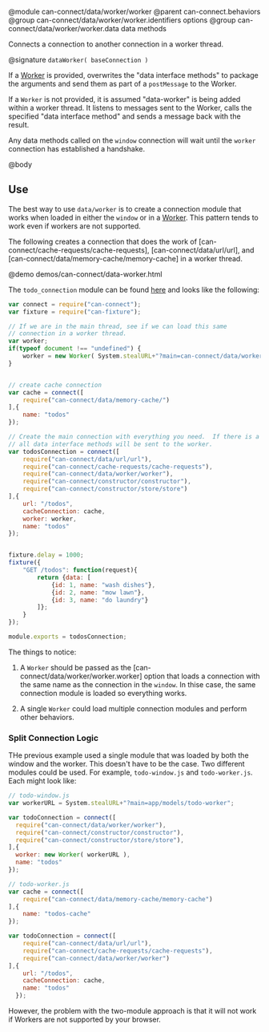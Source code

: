 @module can-connect/data/worker/worker
@parent can-connect.behaviors
@group can-connect/data/worker/worker.identifiers options
@group can-connect/data/worker/worker.data data methods

Connects a connection to another connection in a worker thread.

@signature `dataWorker( baseConnection )`

If a [Worker](https://developer.mozilla.org/en-US/docs/Web/API/Web_Workers_API/Using_web_workers)
is provided, overwrites the "data interface methods" to package the arguments and send them as
part of a `postMessage` to the Worker.


If a `Worker` is not provided, it is assumed "data-worker" is being added
within a worker thread.  It listens to messages sent to the Worker, calls the specified "data interface method"
and sends a message back with the result.

Any data methods called on the `window` connection will wait until the `worker` connection
has established a handshake.

@body

## Use

The best way to use `data/worker` is to create a connection module that works when loaded in
either the `window` or in a [Worker](https://developer.mozilla.org/en-US/docs/Web/API/Web_Workers_API/Using_web_workers).
This pattern tends to work even if workers are not supported.

The following creates a connection that does the work of [can-connect/cache-requests/cache-requests],
[can-connect/data/url/url], and [can-connect/data/memory-cache/memory-cache] in a worker thread.  

@demo demos/can-connect/data-worker.html

The `todo_connection` module can be found [here](https://github.com/canjs/can-connect/blob/master/src/data/worker/demo/todo_connection.js)
and looks like the following:


```js
var connect = require("can-connect");
var fixture = require("can-fixture");

// If we are in the main thread, see if we can load this same
// connection in a worker thread.
var worker;
if(typeof document !== "undefined") {
	worker = new Worker( System.stealURL+"?main=can-connect/data/worker/demo/todo_connection" );
}


// create cache connection
var cache = connect([
	require("can-connect/data/memory-cache/")
],{
	name: "todos"
});

// Create the main connection with everything you need.  If there is a worker,
// all data interface methods will be sent to the worker.
var todosConnection = connect([
	require("can-connect/data/url/url"),
	require("can-connect/cache-requests/cache-requests"),
	require("can-connect/data/worker/worker"),
	require("can-connect/constructor/constructor"),
	require("can-connect/constructor/store/store")
],{
    url: "/todos",
    cacheConnection: cache,
    worker: worker,
    name: "todos"
});


fixture.delay = 1000;
fixture({
	"GET /todos": function(request){
		return {data: [
			{id: 1, name: "wash dishes"},
			{id: 2, name: "mow lawn"},
			{id: 3, name: "do laundry"}
		]};
	}
});

module.exports = todosConnection;
```



The things to notice:

1. A `Worker` should be passed as the [can-connect/data/worker/worker.worker] option
that loads a connection with the same name as the connection in the `window`.  In thise case, the same
connection module is loaded so everything works.

2. A single `Worker` could load multiple connection modules and perform other behaviors.  

### Split Connection Logic

THe previous example used a single module that was loaded by both the window and the worker.
This doesn't have to be the case.  Two different modules could be used.  For example, `todo-window.js` and
`todo-worker.js`.  Each might look like:

```js
// todo-window.js
var workerURL = System.stealURL+"?main=app/models/todo-worker";

var todoConnection = connect([
  require("can-connect/data/worker/worker"),
  require("can-connect/constructor/constructor"),
  require("can-connect/constructor/store/store"),
],{
  worker: new Worker( workerURL ),
  name: "todos"
});
```

```js
// todo-worker.js
var cache = connect([
	require("can-connect/data/memory-cache/memory-cache")
],{
	name: "todos-cache"
});

var todoConnection = connect([
	require("can-connect/data/url/url"),
	require("can-connect/cache-requests/cache-requests"),
	require("can-connect/data/worker/worker")
],{
    url: "/todos",
    cacheConnection: cache,
    name: "todos"
  });
```

However, the problem with the two-module approach is that it will not work
if Workers are not supported by your browser.
